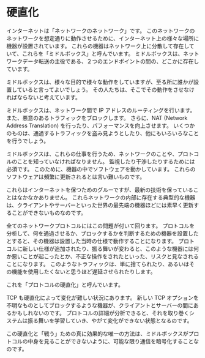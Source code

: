 # 硬直化

インターネットは「ネットワークのネットワーク」です。
このネットワークのネットワークを想定通りに動作させるために、インターネット上の様々な場所に機器が設置されています。
これらの機器はネットワーク上に分散して存在していて、これらを「ミドルボックス」と呼んでいます。
ミドルボックスは、ネットワークデータ転送の主役である、２つのエンドポイントの間の、どこかに存在しています。

ミドルボックスは、様々な目的で様々な動作をしていますが、至る所に誰かが設置していると言ってよいでしょう。
その人たちは、そこでその動作をさせなければならないと考えています。

ミドルボックスは、ネットワーク間で IP アドレスのルーティングを行います。
また、悪意のあるトラフィックをブロックします。
さらに、NAT (Network Address Translation) を行ったり、パフォーマンスを向上させます。
いくつかのものは、通過するトラフィックを盗み見ようとしたり、他にもいろいろなことを行うでしょう。

ミドルボックスは、これらの仕事を行うため、ネットワークのことや、プロトコルのことを知っていなければなりません。
監視したり干渉したりするためには必須です。
このために、機器の中でソフトウェアを動かしています。
これらのソフトウェアは頻繁に更新されるとは言い難いものです。

これらはインターネットを保つためのグルーですが、最新の技術を保っていることはなかなかありません。
これらネットワークの内部に存在する典型的な機器は、クライアントやサーバーといった世界の最先端の機器ほどには素早く更新することができないものなのです。

全てのネットワークプロトコルにはこの問題が付いて回ります。
プロトコルを分析して、何を通過させるか、ブロックするかを判断するための機器を設置したとすると、その機器は設置した当時の仕様で動作することになります。
プロトコルに新しい仕様が追加されたり、振る舞いが変わると、このような機器には何か悪いことが起こったとか、不正な操作をされたといった、リスクと見なされることになります。
このようなトラフィックは、単に捨てられたり、あるいはその機能を使用したくないと思うほど遅延させられたりします。

これを「プロトコルの硬直化」と呼んでいます。

TCP も硬直化によって変化が難しい状況にあります。
新しい TCP オプションを不明なものとしてブロックするような機器が、クライアントとサーバーの間にあるかもしれないのです。
プロトコルの詳細が分析できると、それを取り巻くシステムは振る舞いを学習していき、やがて変化ができない状態となるのです。

この硬直化と「戦う」ための真に効果的な唯一の方法は、ミドルボックスがプロトコルの中身を見ることができないように、可能な限り通信を暗号化することなのです。
